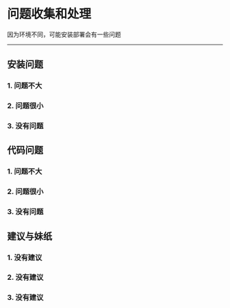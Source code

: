 # 问题收集和处理
因为环境不同，可能安装部署会有一些问题

--- 

## 安装问题

### 1. 问题不大
### 2. 问题很小
### 3. 没有问题

## 代码问题

### 1. 问题不大
### 2. 问题很小
### 3. 没有问题

## 建议与妹纸

### 1. 没有建议
### 2. 没有建议
### 3. 没有建议
